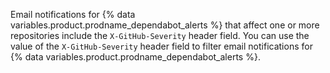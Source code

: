 Email notifications for {% data variables.product.prodname_dependabot_alerts %} that affect one or more repositories include the `X-GitHub-Severity` header field. You can use the value of the `X-GitHub-Severity` header field to filter email notifications for {% data variables.product.prodname_dependabot_alerts %}.
